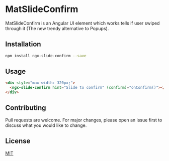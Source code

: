 # MatSlideConfirm

MatSlideConfirm is an Angular UI element which works tells if user swiped through it (The new trendy alternative to Popups).

## Installation

```bash
npm install ngx-slide-confirm --save
```

## Usage

```html
<div style="max-width: 320px;">
  <ngx-slide-confirm hint="Slide to confirm" (confirm)="onConfirm()"></ngx-slide-confirm>
</div>
```

## Contributing
Pull requests are welcome. For major changes, please open an issue first to discuss what you would like to change.

## License
[MIT](https://choosealicense.com/licenses/mit/)
